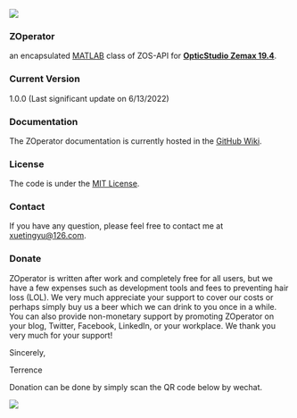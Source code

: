 ![](https://github.com/rainharp/ZOperator/blob/main/Doc/Logo.png?raw=true)
### ZOperator

an encapsulated [MATLAB](https://www.mathworks.com/products/matlab.html) class of ZOS-API for **[OpticStudio Zemax 19.4](https://www.zemax.com/)**. 

### Current Version
1.0.0 (Last significant update on 6/13/2022)

### Documentation
The ZOperator documentation is currently hosted in the [GitHub Wiki](https://github.com/rainharp/MZDDE/wiki).

### License
The code is under the [MIT License](http://opensource.org/licenses/MIT).

### Contact
If you have any question, please feel free to contact me at [xuetingyu@126.com](mailto:xuetingyu@126.com).

### Donate
ZOperator is written after work and completely free for all users, but we have a few expenses such as development tools and fees to preventing hair loss (LOL). We very much appreciate your support to cover our costs or perhaps simply buy us a beer which we can drink to you once in a while. You can also provide non-monetary support by promoting ZOperator on your blog, Twitter, Facebook, LinkedIn, or your workplace. We thank you very much for your support! 

Sincerely, 

Terrence

Donation can be done by simply scan the QR code below by wechat.

![](https://github.com/rainharp/ZOperator/blob/main/Doc/donate_qr_code.jpg?raw=true)
